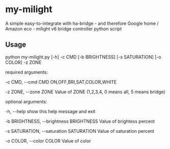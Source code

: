 # my-milight

A simple easy-to-integrate with ha-bridge - and therefore Google home / Amazon
eco - milight v6 bridge controller python script

<h2>Usage</h2>

python my-milight.py [-h] -c CMD [-b BRIGHTNESS] [-s SATURATION] [-o COLOR] -z ZONE

required arguments:

-c CMD, --cmd CMD     ON,OFF,BRI,SAT,COLOR,WHITE

-z ZONE, --zone ZONE Value of ZONE (1,2,3,4, 0 means all, 5 means bridge)

optional arguments:

  -h, --help            show this help message and exit
  
  -b BRIGHTNESS, --brightness BRIGHTNESS Value of brightess percent
  
  -s SATURATION, --saturation SATURATION Value of saturation percent
  
  -o COLOR, --color COLOR Value of color
  
  
